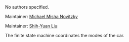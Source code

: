 <div id='fsm-autogenerated' markdown='1'>


<!-- do not edit this file, autogenerated -->

No authors specified.

Maintainer: [Michael Misha Novitzky](mailto:novitzky@mit.edu)

Maintainer: [Shih-Yuan Liu](mailto:syliu@mit.edu)

The finite state machine coordinates the modes of the car.



</div>

